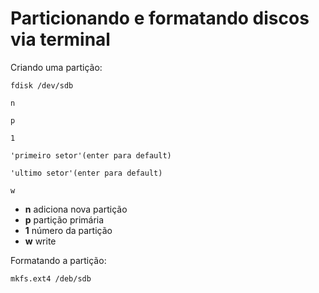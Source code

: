 # Particionando e formatando discos via terminal

Criando uma partição:

    fdisk /dev/sdb

    n

    p

    1

    'primeiro setor'(enter para default)

    'ultimo setor'(enter para default)

    w

- **n** adiciona nova partição
- **p** partição primária
- **1** número da partição
- **w** write
 
Formatando a partição:

    mkfs.ext4 /deb/sdb


